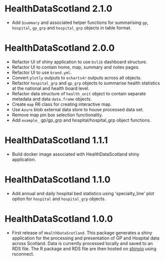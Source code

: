 # HealthDataScotland 2.1.0

* Add `$summary` and associated helper functions for summarising `gp`, `hospital`, `gp_grp` and `hospital_grp` objects in table format.

# HealthDataScotland 2.0.0

* Refactor UI of shiny application to use `bslib` dashboard structure.
* Refactor UI to contain home, map, summary and notes pages.
* Refactor UI to use `brand.yml`.
* Convert `plotly` outputs to `echarts4r` outputs across all objects.
* Refactor `hospital_grp` and `gp_grp` objects to summarise health statistics at the national and health board level.
* Refactor data structure of `health_unit` object to contain separate metadata and data `data.frame` objects.
* Create `map` R6 class for creating interactive map.
* Use `Azure` blob external data store to house processed data set.
* Remove map pin box selection functionality.
* Add `example_` gp/gp_grp and hospital/hospital_grp object functions.

# HealthDataScotland 1.1.1

* Build docker image associated with HealthDataScotland shiny application.

# HealthDataScotland 1.1.0

* Add annual and daily hospital bed statistics using 'specialty_line' plot option for `hospital` and `hospital_grp` objects.

# HealthDataScotland 1.0.0

* First release of `HealthDataScotland`. This package generates a shiny application for the processing and presentation of GP and Hospital data across Scotland. Data is currently processed locally and saved to an RDS file. The R package and RDS
file are then hosted on [shinyio](https://jack-sleight.shinyapps.io/healthdatascotland/) using rsconnect.
